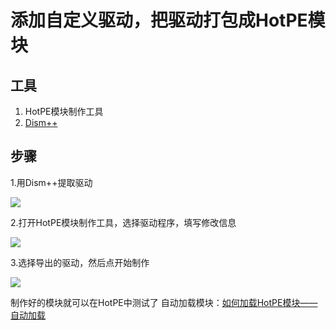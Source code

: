 # 添加自定义驱动，把驱动打包成HotPE模块
## 工具
1. HotPE模块制作工具
2. [Dism++](https://dl.lancdn.com/landian/soft/dism/Dism%2B%2B10.1.1002.1.zip)

## 步骤

1.用Dism++提取驱动

![](https://sc.sysri.cn/i/p/1/6888d24a1eb3e.png)

2.打开HotPE模块制作工具，选择驱动程序，填写修改信息

![](https://sc.sysri.cn/i/p/1/6888d27063a89.png)

3.选择导出的驱动，然后点开始制作

![](https://sc.sysri.cn/i/p/1/6888d281b8c4a.png)


制作好的模块就可以在HotPE中测试了
自动加载模块：[如何加载HotPE模块——自动加载](https://docs.hotpe.top/course/loadhpm.html )











